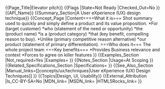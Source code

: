 {{Page_Title|Elevator pitch}}
{{Flags
|State=Not Ready
|Checked_Out=No
}}
{{API_Name}}
{{Summary_Section|A User eXperience (UX) design technique}}
{{Concept_Page
|Content====What it is===
Shot summary used to quickly and simply define a product and its value proposition.
*For (target customer)
*who (statement of the need or opportunity)
*the (product name)
*is a (product category)
*that (key benefit, compelling reason to buy).
*Unlike (primary competitive reason alternative)
*our product (statement of primary differentiation).
===Who does it===
The whole project team
===Key benefits===
*Provides Business relevance and context
*Forces to agree on killer features
}}
{{Examples_Section
|Not_required=Yes
|Examples=
}}
{{Notes_Section
|Usage=At Scoping
}}
{{Related_Specifications_Section
|Specifications=
}}
{{See_Also_Section
|Manual_links=[[concepts/ux/techniques|User eXperience (UX) Design Techniques]]
}}
{{Topics|Design, UI, Usability}}
{{External_Attribution
|Is_CC-BY-SA=No
|MDN_link=
|MSDN_link=
|HTML5Rocks_link=
}}